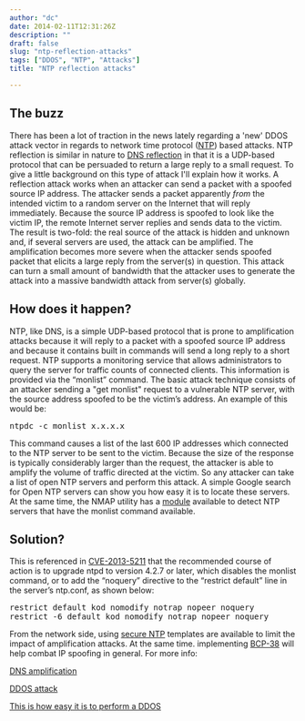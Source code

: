```yaml
---
author: "dc"
date: 2014-02-11T12:31:26Z
description: ""
draft: false
slug: "ntp-reflection-attacks"
tags: ["DDOS", "NTP", "Attacks"]
title: "NTP reflection attacks"

---
```




The buzz
--------

There has been a lot of traction in the news lately regarding a 'new' DDOS attack vector in regards to network time protocol ([NTP](http://en.wikipedia.org/wiki/Network_Time_Protocol)) based attacks. NTP reflection is similar in nature to [DNS reflection](http://en.wikipedia.org/wiki/Reflection_attack "DNS reflection") in that it is a UDP-based protocol that can be persuaded to return a large reply to a small request. To give a little background on this type of attack I'll explain how it works. A reflection attack works when an attacker can send a packet with a spoofed source IP address. The attacker sends a packet apparently *from* the intended victim to a random server on the Internet that will reply immediately. Because the source IP address is spoofed to look like the victim IP, the remote Internet server replies and sends data to the victim. The result is two-fold: the real source of the attack is hidden and unknown and, if several servers are used, the attack can be amplified. The amplification becomes more severe when the attacker sends spoofed packet that elicits a large reply from the server(s) in question. This attack can turn a small amount of bandwidth that the attacker uses to generate the attack into a massive bandwidth attack from server(s) globally.

How does it happen?
-------------------

NTP, like DNS, is a simple UDP-based protocol that is prone to amplification attacks because it will reply to a packet with a spoofed source IP address and because it contains built in commands will send a long reply to a short request. NTP supports a monitoring service that allows administrators to query the server for traffic counts of connected clients. This information is provided via the “monlist” command. The basic attack technique consists of an attacker sending a "get monlist" request to a vulnerable NTP server, with the source address spoofed to be the victim’s address. An example of this would be:

<tt> ntpdc -c monlist x.x.x.x</tt>

This command causes a list of the last 600 IP addresses which connected to the NTP server to be sent to the victim. Because the size of the response is typically considerably larger than the request, the attacker is able to amplify the volume of traffic directed at the victim. So any attacker can take a list of open NTP servers and perform this attack. A simple Google search for Open NTP servers can show you how easy it is to locate these servers. At the same time, the NMAP utility has a [module](http://nmap.org/nsedoc/scripts/ntp-monlist.html) available to detect NTP servers that have the monlist command available.

Solution?
---------

This is referenced in [CVE-2013-5211](http://cve.mitre.org/cgi-bin/cvename.cgi?name=CVE-2013-5211) that the recommended course of action is to upgrade ntpd to version 4.2.7 or later, which disables the monlist command, or to add the “noquery” directive to the “restrict default” line in the server’s ntp.conf, as shown below:

<tt>restrict default kod nomodify notrap nopeer noquery </tt>
<tt>restrict -6 default kod nomodify notrap nopeer noquery</tt>

From the network side, using [secure NTP](http://www.team-cymru.org/ReadingRoom/Templates/secure-ntp-template.html) templates are available to limit the impact of amplification attacks. At the same time. implementing [BCP-38](http://tools.ietf.org/html/bcp38) will help combat IP spoofing in general. For more info:

[DNS amplification](https://www.us-cert.gov/ncas/alerts/TA13-088A)

[DDOS attack](http://en.wikipedia.org/wiki/Denial-of-service_attack)

[This is how easy it is to perform a DDOS](http://www.youtube.com/watch?v=80yvb93a2qQ)
